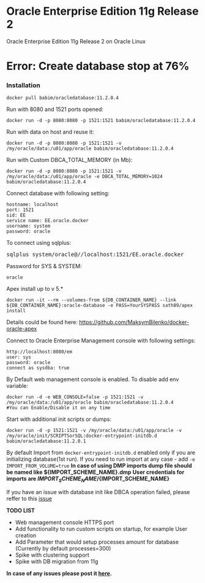 Oracle Enterprise Edition 11g Release 2
============================

Oracle Enterprise Edition 11g Release 2 on Oracle Linux

# Error: Create database stop at 76%

### Installation

    docker pull babim/oracledatabase:11.2.0.4

Run with 8080 and 1521 ports opened:

    docker run -d -p 8080:8080 -p 1521:1521 babim/oracledatabase:11.2.0.4

Run with data on host and reuse it:

    docker run -d -p 8080:8080 -p 1521:1521 -v /my/oracle/data:/u01/app/oracle babim/oracledatabase:11.2.0.4

Run with Custom DBCA_TOTAL_MEMORY (in Mb):

    docker run -d -p 8080:8080 -p 1521:1521 -v /my/oracle/data:/u01/app/oracle -e DBCA_TOTAL_MEMORY=1024 babim/oracledatabase:11.2.0.4

Connect database with following setting:

    hostname: localhost
    port: 1521
    sid: EE
    service name: EE.oracle.docker
    username: system
    password: oracle

To connect using sqlplus:

<pre>
sqlplus system/oracle@//localhost:1521/EE.oracle.docker
</pre>

Password for SYS & SYSTEM:

    oracle

Apex install up to v 5.*

    docker run -it --rm --volumes-from ${DB_CONTAINER_NAME} --link ${DB_CONTAINER_NAME}:oracle-database -e PASS=YourSYSPASS sath89/apex install
Details could be found here: https://github.com/MaksymBilenko/docker-oracle-apex

Connect to Oracle Enterprise Management console with following settings:

    http://localhost:8080/em
    user: sys
    password: oracle
    connect as sysdba: true

By Default web management console is enabled. To disable add env variable:

    docker run -d -e WEB_CONSOLE=false -p 1521:1521 -v /my/oracle/data:/u01/app/oracle babim/oracledatabase:11.2.0.4
    #You can Enable/Disable it on any time

Start with additional init scripts or dumps:

    docker run -d -p 1521:1521 -v /my/oracle/data:/u01/app/oracle -v /my/oracle/init/SCRIPTSorSQL:docker-entrypoint-initdb.d babim/oracledatabase:11.2.0.1
By default Import from `docker-entrypoint-initdb.d` enabled only if you are initializing database(1st run). If you need to run import at any case - add `-e IMPORT_FROM_VOLUME=true`
**In case of using DMP imports dump file should be named like ${IMPORT_SCHEME_NAME}.dmp**
**User credentials for imports are  ${IMPORT_SCHEME_NAME}/${IMPORT_SCHEME_NAME}**

If you have an issue with database init like DBCA operation failed, please reffer to this [issue](https://github.com/MaksymBilenko/docker-oracle-11g/issues/16)



**TODO LIST**
* Web management console HTTPS port
* Add functionality to run custom scripts on startup, for example User creation
* Add Parameter that would setup processes amount for database (Currently by default processes=300)
* Spike with clustering support
* Spike with DB migration from 11g

**In case of any issues please post it [here](https://github.com/MaksymBilenko/docker-oracle-11g/issues).**



